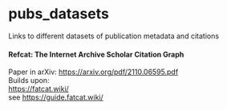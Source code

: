 # pubs_datasets
Links to different datasets of publication metadata and citations


#### Refcat: The Internet Archive Scholar Citation Graph      
Paper in arXiv: https://arxiv.org/pdf/2110.06595.pdf     
Builds upon:    
https://fatcat.wiki/  
see https://guide.fatcat.wiki/
